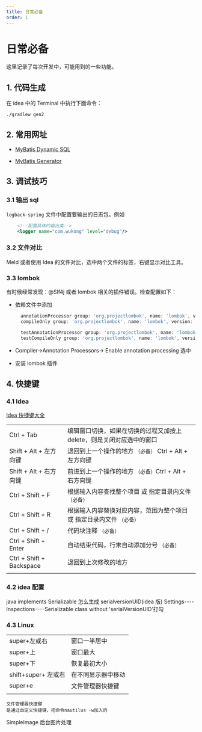 ```yaml
---
title: 日常必备
order: 1
---
```


# 日常必备

这里记录了每次开发中，可能用到的一些功能。

## 1. 代码生成

在 idea 中的 Terminal 中执行下面命令：

```shell
./gradlew gen2
```

## 2. 常用网址

- [MyBatis Dynamic SQL](https://mybatis.org/mybatis-dynamic-sql/docs/introduction.html)

- [MyBatis Generator](http://mybatis.org/generator/)

## 3. 调试技巧

### 3.1 输出 sql

`logback-spring` 文件中配置要输出的日志包。例如

```xml
    <!--配置具体的输出类-->
    <logger name="com.wukong" level="debug"/>
```

### 3.2 文件对比

Meld 或者使用 Idea 的文件对比，选中两个文件的标签，右键显示对比工具。

### 3.3 lombok

有时候经常发现：@Slf4j 或者 lombok 相关的插件错误。检查配置如下：

- 依赖文件中添加

  ```groovy
  	annotationProcessor group: 'org.projectlombok', name: 'lombok', version: '1.18.24'
  	compileOnly group: 'org.projectlombok', name: 'lombok', version: '1.18.24'

  	testAnnotationProcessor group: 'org.projectlombok', name: 'lombok', version: '1.18.24'
  	testCompileOnly group: 'org.projectlombok', name: 'lombok', version: '1.18.24'
  ```

- Compiler->Annotation Processors-> Enable annotation processing 选中

- 安装 lombok 插件

## 4. 快捷键

### 4.1 Idea

[Idea 快捷键大全](https://blog.csdn.net/qq_38963960/article/details/89552704)

|                          |                                                                       |
| ------------------------ | --------------------------------------------------------------------- |
| Ctrl + Tab               | 编辑窗口切换，如果在切换的过程又加按上 delete，则是关闭对应选中的窗口 |
| Shift + Alt + 左方向键   | 退回到上一个操作的地方 `（必备）` Ctrl + Alt + 左方向键               |
| Shift + Alt + 右方向键   | 前进到上一个操作的地方 `（必备）`Ctrl + Alt + 右方向键                |
| Ctrl + Shift + F         | 根据输入内容查找整个项目 或 指定目录内文件 `（必备）`                 |
| Ctrl + Shift + R         | 根据输入内容替换对应内容，范围为整个项目 或 指定目录内文件 `（必备）` |
| Ctrl + Shift + /         | 代码块注释 `（必备）`                                                 |
| Ctrl + Shift + Enter     | 自动结束代码，行末自动添加分号 `（必备）`                             |
| Ctrl + Shift + Backspace | 退回到上次修改的地方                                                  |
|                          |                                                                       |

### 4.2 idea 配置

java implements Serializable 怎么生成 serialversionUID(idea 版)
Settings----Inspections----Serializable class without 'serialVersionUID’打勾

### 4.3 Linux

|                     |                    |
| ------------------- | ------------------ |
| super+左或右        | 窗口一半居中       |
| super+上            | 窗口最大           |
| super+下            | 恢复最初大小       |
| shift+super+ 左或右 | 在不同显示器中移动 |
| super+e             | 文件管理器快捷键   |
|                     |                    |

```
文件管理器快捷键
是通过自定义快捷键，把命令nautilus -w加入的
```

SimpleImage 后台图片处理

